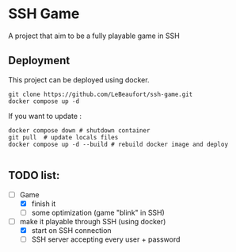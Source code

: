 # SSH Game
A project that aim to be a fully playable game in SSH

## Deployment
This project can be deployed using docker.
```commandline
git clone https://github.com/LeBeaufort/ssh-game.git
docker compose up -d
```
If you want to update :
```
docker compose down # shutdown container
git pull  # update locals files
docker compose up -d --build # rebuild docker image and deploy


```

## TODO list:
- [ ] Game
  - [x] finish it
  - [ ] some optimization (game "blink" in SSH)
- [ ] make it playable through SSH (using docker)
  - [x] start on SSH connection
  - [ ] SSH server accepting every user + password
